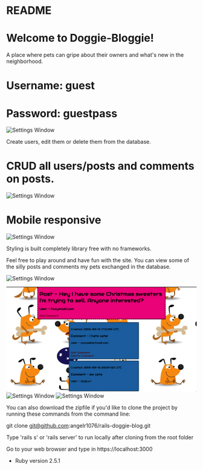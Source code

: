 # README

# Welcome to Doggie-Bloggie! 
A place where pets can gripe about their owners and what's new in the neighborhood.
# Username: guest 
# Password: guestpass

![Settings Window](https://res.cloudinary.com/angelrodriguez/image/upload/v1544124872/Screen_Shot_2018-12-06_at_2.33.27_PM.png)


Create users, edit them or delete them from the database.

# CRUD all users/posts and comments on posts.

![Settings Window](https://res.cloudinary.com/angelrodriguez/image/upload/v1544199402/Screen_Shot_2018-12-07_at_11.11.25_AM.png)

# Mobile responsive

![Settings Window](https://res.cloudinary.com/angelrodriguez/image/upload/v1544199402/Screen_Shot_2018-12-07_at_11.07.28_AM.png)

Styling is built completely library free with no frameworks. 

Feel free to play around and have fun with the site. You can view some of the silly posts and comments my pets exchanged in the database. 


![Settings Window](https://res.cloudinary.com/angelrodriguez/image/upload/v1544199402/Screen_Shot_2018-12-07_at_11.09.18_AM.png)

![Settings Window](./app/assets/images/screen1.png)
![Settings Window](/images/screen2)
![Settings Window](/images/screen3)

You can also download the zipfile if you'd like to clone the project by running these commands from the command line:

git clone git@github.com:angelr1076/rails-doggie-blog.git

Type 'rails s' or 'rails server' to run locally after cloning from the root folder

Go to your web browser and type in https://localhost:3000

* Ruby version
2.5.1



